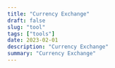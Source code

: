 ```yaml
---
title: "Currency Exchange"
draft: false
slug: "tool"
tags: ["tools"]
date: 2023-02-01
description: "Currency Exchange"
summary: "Currency Exchange"
---
```


